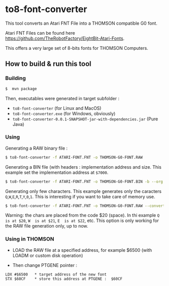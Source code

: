 # to8-font-converter

This tool converts an Atari FNT File into a THOMSON compatible G0 font.

Atari FNT Files can be found here <https://github.com/TheRobotFactory/EightBit-Atari-Fonts>.

This offers a very large set of 8-bits fonts for THOMSON Computers.

## How to build & run this tool

### Building

```bash
$  mvn package
```

Then, executables were generated in target subfolder :
- `to8-font-converter` (for Linux and MacOS)
- `to8-font-converter.exe` (for Windows, obviously)
- `to8-font-converter-0.0.1-SNAPSHOT-jar-with-dependencies.jar` (Pure Java)

### Using

Generating a RAW binary file :

```bash
$ to8-font-converter -f ATARI-FONT.FNT -o THOMSON-G0-FONT.RAW
```

Generating a BIN file (with headers : implementation address and size. This example set the implementation address at `$7000`.

```bash
$ to8-font-converter -f ATARI-FONT.FNT -o THOMSON-G0-FONT.BIN -b --org 7000
```

Generating only few characters. This example generates only the caracters `Q`,`W`,`E`,`R`,`T`,`Y`,`0`,`1`. This is interesting if you want to take care of memory use. 

```bash
$ to8-font-converter -f ATARI-FONT.FNT -o THOMSON-G0-FONT.RAW --convert-only=QWERTY01
```

Warning: the chars are placed from the code $20 (space). In thi example `Q  is at $20`, `W  is at $21`, `E  is at $22`, etc.
This option is only working for the RAW file generation only, up to now.


### Using in THOMSON

- LOAD the RAW file at a specified address, for example $6500 (with LOADM or custom disk operation)

- Then change PTGENE pointer : 

```
LDX #$6500   * target address of the new font
STX $60CF    * store this address at PTGENE :  $60CF
```

